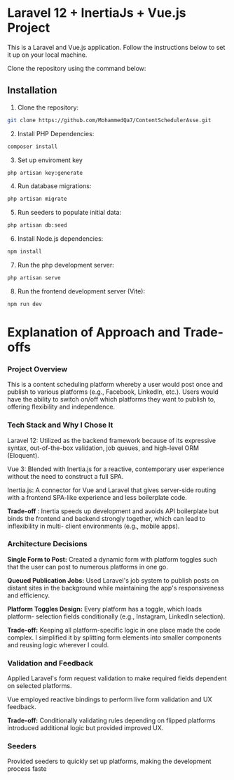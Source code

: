 # Laravel 12 + InertiaJs + Vue.js  Project

This is a Laravel and Vue.js application. Follow the instructions below to set it up on your local machine.

Clone the repository using the command below:

## Installation
1. Clone the repository:
```bash
git clone https://github.com/MohammedQa7/ContentSchedulerAsse.git
```

2. Install PHP Dependencies:
```bash
composer install
 ```
3. Set up enviroment key
```bash
php artisan key:generate
 ```

4. Run database migrations:
```bash
php artisan migrate
 ```

5. Run seeders to populate initial data:
```bash
php artisan db:seed
 ```

6. Install Node.js dependencies:
```bash
npm install
 ```

7. Run the php development server:
```bash
php artisan serve
 ```
8. Run the frontend development server (Vite):
```bash
npm run dev
 ```

# Explanation of Approach and Trade-offs

### Project Overview
This is a content scheduling platform whereby a user would post once and
publish to various platforms (e.g., Facebook, LinkedIn, etc.). Users would have
the ability to switch on/off which platforms they want to publish to, offering
flexibility and independence.

### Tech Stack and Why I Chose It
Laravel 12: Utilized as the backend framework because of its expressive syntax,
out-of-the-box validation, job queues, and high-level ORM (Eloquent).

Vue 3: Blended with Inertia.js for a reactive, contemporary user experience without the need to construct a full SPA.

Inertia.js: A connector for Vue and Laravel that gives server-side routing with a
frontend SPA-like experience and less boilerplate code.

**Trade-off** : Inertia speeds up development and avoids API boilerplate but binds the frontend and backend strongly together, which can lead to inflexibility in multi- client environments (e.g., mobile apps).

### Architecture Decisions
**Single Form to Post:** Created a dynamic form with platform toggles such that the
user can post to numerous platforms in one go.

**Queued Publication Jobs:** Used Laravel's job system to publish posts on distant
sites in the background while maintaining the app's responsiveness and efficiency.

**Platform Toggles Design:** Every platform has a toggle, which loads platform-
selection fields conditionally (e.g., Instagram, LinkedIn selection).

**Trade-off:** Keeping all platform-specific logic in one place made the code
complex. I simplified it by splitting form elements into smaller components and
reusing logic wherever I could.

### Validation and Feedback

Applied Laravel's form request validation to make required fields dependent on
selected platforms.

Vue employed reactive bindings to perform live form validation and UX feedback.

**Trade-off:** Conditionally validating rules depending on flipped platforms
introduced additional logic but provided improved UX.

### Seeders

Provided seeders to quickly set up platforms, making the development process
faste
